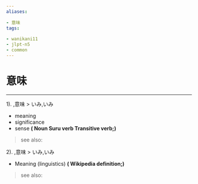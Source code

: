 ```yaml
---
aliases:
    
- 意味
tags:
    
- wanikani11
- jlpt-n5
- common
---
```


# 意味
---
1).
,意味 > いみ,いみ

- meaning
- significance
- sense
**( Noun Suru verb Transitive verb;)**
> see also: 
            
2).
,意味 > いみ,いみ

- Meaning (linguistics)
**( Wikipedia definition;)**
> see also: 
            